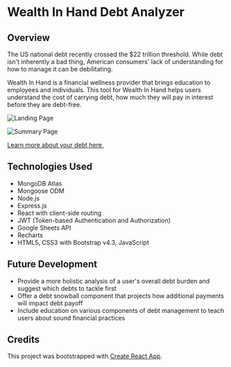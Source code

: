 # Wealth In Hand Debt Analyzer

## Overview
The US national debt recently crossed the $22 trillion threshold. While debt isn't inherently a bad thing, American consumers' lack of  understanding for how to manage it can be debilitating.

Wealth In Hand is a financial wellness provider that brings education to employees and individuals. This tool for Wealth In Hand helps users understand the cost of carrying debt, how much they will pay in interest before they are debt-free.

![Landing Page](https://i.imgur.com/iYAEPP6.png)

![Summary Page](https://i.imgur.com/HNUveZI.png)

[Learn more about your debt here.](https://wealth-in-hand-debt-tracker.herokuapp.com/)

## Technologies Used
  * MongoDB Atlas
  * Mongoose ODM
  * Node.js
  * Express.js
  * React with client-side routing
  * JWT (Token-based Authentication and Authorization)
  * Google Sheets API
  * Recharts
  * HTML5, CSS3 with Bootstrap v4.3, JavaScript

## Future Development
  * Provide a more holistic analysis of a user's overall debt burden and suggest which debts to tackle first
  * Offer a debt snowball component that projects how additional payments will impact debt payoff
  * Include education on various components of debt management to teach users about sound financial practices

## Credits
This project was bootstrapped with [Create React App](https://github.com/facebook/create-react-app).

